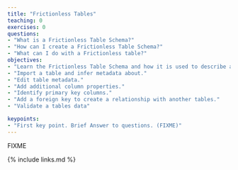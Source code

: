 ```yaml
---
title: "Frictionless Tables"
teaching: 0
exercises: 0
questions:
- "What is a Frictionless Table Schema?"
- "How can I create a Frictionless Table Schema?"
- "What can I do with a Frictionless table?"
objectives:
- "Learn the Frictionless Table Schema and how it is used to describe a tabular dataset."
- "Import a table and infer metadata about."
- "Edit table metadata."
- "Add additional column properties."
- "Identify primary key columns."
- "Add a foreign key to create a relationship with another tables."
- "Validate a tables data"

keypoints:
- "First key point. Brief Answer to questions. (FIXME)"
---
```

FIXME

{% include links.md %}

